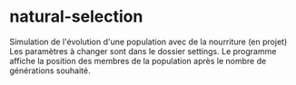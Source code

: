 # natural-selection
Simulation de l'évolution d'une population avec de la nourriture (en projet)
Les paramètres à changer sont dans le dossier settings.
Le programme affiche la position des membres de la population après le nombre de générations souhaité.

